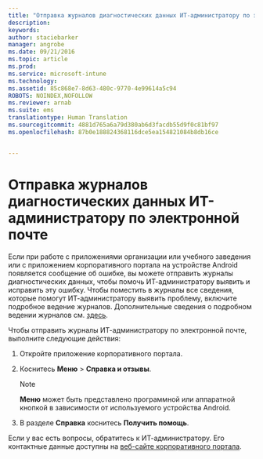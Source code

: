 ```yaml
---
title: "Отправка журналов диагностических данных ИТ-администратору по электронной почте | Microsoft Intune"
description: 
keywords: 
author: staciebarker
manager: angrobe
ms.date: 09/21/2016
ms.topic: article
ms.prod: 
ms.service: microsoft-intune
ms.technology: 
ms.assetid: 85c868e7-8d63-480c-9770-4e99614a5c94
ROBOTS: NOINDEX,NOFOLLOW
ms.reviewer: arnab
ms.suite: ems
translationtype: Human Translation
ms.sourcegitcommit: 4881d765a6a79d380ab6d3facdb55d9f0c81bf97
ms.openlocfilehash: 87b0e188824368116dce5ea154821084b8db16ce


---
```



# Отправка журналов диагностических данных ИТ-администратору по электронной почте

Если при работе с приложениями организации или учебного заведения или с приложением корпоративного портала на устройстве Android появляется сообщение об ошибке, вы можете отправить журналы диагностических данных, чтобы помочь ИТ-администратору выявить и исправить эту ошибку. Чтобы поместить в журналы все сведения, которые помогут ИТ-администратору выявить проблему, включите подробное ведение журналов. Дополнительные сведения о подробном ведении журналов см. [здесь](use-verbose-logging-to-help-your-it-administrator-fix-device-issues-android.md).

Чтобы отправить журналы ИТ-администратору по электронной почте, выполните следующие действия:

1.  Откройте приложение корпоративного портала.

2.  Коснитесь **Меню** &gt; **Справка и отзывы**.

    > [!NOTE]
    > **Меню** может быть представлено программной или аппаратной кнопкой в зависимости от используемого устройства Android.

3.  В разделе **Справка** коснитесь **Получить помощь**.

Если у вас есть вопросы, обратитесь к ИТ-администратору. Его контактные данные доступны на [веб-сайте корпоративного портала](http://portal.manage.microsoft.com).


<!--HONumber=Sep16_HO4-->


